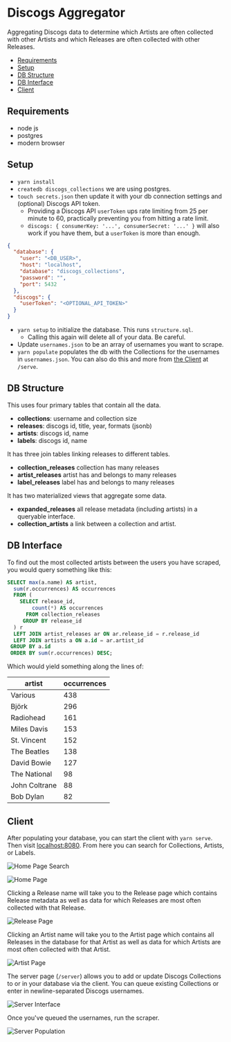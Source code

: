 # Discogs Aggregator

Aggregating Discogs data to determine which Artists are often collected with other Artists and which Releases are often collected with other Releases.


- [Requirements](#requirements)
- [Setup](#setup)
- [DB Structure](#db-structure)
- [DB Interface](#db-interface)
- [Client](#client)

## Requirements

- node js
- postgres
- modern browser

## Setup

- `yarn install`
- `createdb discogs_collections` we are using postgres.
- `touch secrets.json` then update it with your db connection settings and (optional) Discogs API token.
  - Providing a Discogs API `userToken` ups rate limiting from 25 per minute to 60, practically preventing you from hitting a rate limit.
  - `discogs: { consumerKey: '...', consumerSecret: '...' }` will also work if you have them, but a `userToken` is more than enough.

```json
{
  "database": {
    "user": "<DB_USER>",
    "host": "localhost",
    "database": "discogs_collections",
    "password": "",
    "port": 5432
  },
  "discogs": {
    "userToken": "<OPTIONAL_API_TOKEN>"
  }
}
```

- `yarn setup` to initialize the database. This runs `structure.sql`.
  - Calling this again will delete all of your data. Be careful.
- Update `usernames.json` to be an array of usernames you want to scrape.
- `yarn populate` populates the db with the Collections for the usernames in `usernames.json`. You can also do this and more from [the Client](#Client) at `/serve`.

## DB Structure

This uses four primary tables that contain all the data.

- **collections**: username and collection size
- **releases**: discogs id, title, year, formats (jsonb)
- **artists**: discogs id, name
- **labels**: discogs id, name

It has three join tables linking releases to different tables.

- **collection_releases** collection has many releases
- **artist_releases** artist has and belongs to many releases
- **label_releases** label has and belongs to many releases

It has two materialized views that aggregate some data.

- **expanded_releases** all release metadata (including artists) in a queryable interface.
- **collection_artists** a link between a collection and artist.

## DB Interface

To find out the most collected artists between the users you have scraped, you would query something like this:

```sql
SELECT max(a.name) AS artist,
  sum(r.occurrences) AS occurrences
  FROM (
    SELECT release_id,
        count(*) AS occurrences
      FROM collection_releases
     GROUP BY release_id
  ) r
  LEFT JOIN artist_releases ar ON ar.release_id = r.release_id
  LEFT JOIN artists a ON a.id = ar.artist_id
 GROUP BY a.id
 ORDER BY sum(r.occurrences) DESC;
```

Which would yield something along the lines of:

| artist        | occurrences |
| ------------- | ----------- |
| Various       | 438         |
| Björk         | 296         |
| Radiohead     | 161         |
| Miles Davis   | 153         |
| St. Vincent   | 152         |
| The Beatles   | 138         |
| David Bowie   | 127         |
| The National  | 98          |
| John Coltrane | 88          |
| Bob Dylan     | 82          |

## Client

After populating your database, you can start the client with `yarn serve`.
Then visit [localhost:8080](http://localhost:8080). From here you can search for Collections, Artists, or Labels.

![Home Page Search](assets/browser-search.png?raw=true "Home Page Search")

![Home Page](assets/browser.png?raw=true "Home Page")

Clicking a Release name will take you to the Release page which contains Release metadata as well as data for which Releases are most often collected with that Release.

![Release Page](assets/release.png?raw=true "Release Page")

Clicking an Artist name will take you to the Artist page which contains all Releases in the database for that Artist as well as data for which Artists are most often collected with that Artist.

![Artist Page](assets/artist.png?raw=true "Artist Page")

The server page (`/server`) allows you to add or update Discogs Collections to or in your database via the client. You can queue existing Collections or enter in newline-separated Discogs usernames.

![Server Interface](assets/server-interface.png?raw=true "Server Interface")

Once you've queued the usernames, run the scraper.

![Server Population](assets/server-populating.png?raw=true "Server Population")
